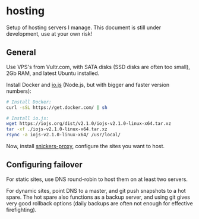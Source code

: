 # hosting
Setup of hosting servers I manage. This document is still under development, use at your own risk!

## General

Use VPS's from Vultr.com, with SATA disks (SSD disks are often too small), 2Gb RAM, and latest Ubuntu installed.

Install  Docker and [io.js](https://iojs.org) (Node.js, but with bigger and faster version numbers):

````bash
# Install Docker:
curl -sSL https://get.docker.com/ | sh

# Install io.js:
wget https://iojs.org/dist/v2.1.0/iojs-v2.1.0-linux-x64.tar.xz
tar -xf ./iojs-v2.1.0-linux-x64.tar.xz
rsync -a iojs-v2.1.0-linux-x64/ /usr/local/
````

Now, install [snickers-proxy](https://github.com/michielbdejong/snickers-proxy), configure the sites you want to host.

## Configuring failover

For static sites, use DNS round-robin to host them on at least two servers.

For dynamic sites, point DNS to a master, and git push snapshots to a hot spare. The hot spare also functions as a backup server, and using git gives very good rollback options (daily backups are often not enough for effective firefighting).
